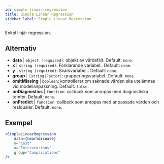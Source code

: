 ```yaml
---
id: simple-linear-regression
title: Simple Linear Regression
sidebar_label: Simple Linear Regression
---
```


Enkel linjär regression.

## Alternativ

* __data__ | `object (required)`: objekt av värdefält. Default: `none`.
* __x__ | `string (required)`: Förklarande variabel.. Default: `none`.
* __y__ | `string (required)`: Svarsvariabel.. Default: `none`.
* __group__ | `(string|Factor)`: grupperingsvariabel. Default: `none`.
* __omitMissing__ | `boolean`: kontrollerar om saknade värden ska utelämnas vid modellanpassning. Default: `false`.
* __onDiagnostics__ | `function`: callback som anropas med diagnostiska tomter. Default: `none`.
* __onPredict__ | `function`: callback som anropas med anpassade värden och residualer. Default: `none`.


## Exempel

```jsx live
<SimpleLinearRegression 
    data={heartdisease} 
    y="Cost"
    x="Interventions"
    group="Complications"
/>
```

